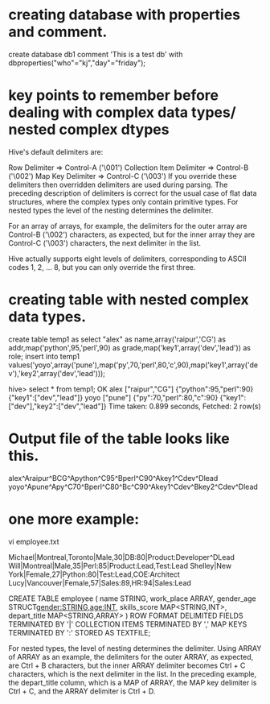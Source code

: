 # creating database with properties and comment.
create database db1
comment 'This is a test db'
with dbproperties("who"="kj","day"="friday");

# key points to remember before dealing with complex data types/ nested complex dtypes
Hive's default delimiters are:

Row Delimiter => Control-A ('\001')
Collection Item Delimiter => Control-B ('\002')
Map Key Delimiter => Control-C ('\003')
If you override these delimiters then overridden delimiters are used during parsing. The preceding description of delimiters is correct for the usual case of flat data structures, where the complex types only contain primitive types. For nested types the level of the nesting determines the delimiter.

For an array of arrays, for example, the delimiters for the outer array are Control-B ('\002') characters, as expected, but for the inner array they are Control-C ('\003') characters, the next delimiter in the list.

Hive actually supports eight levels of delimiters, corresponding to ASCII codes 1, 2, ... 8, but you can only override the first three.

# creating table with nested complex data types.
create table temp1 as select "alex" as name,array('raipur','CG') as addr,map('python',95,'perl',90) as grade,map('key1',array('dev','lead')) as role;
insert into temp1 values('yoyo',array('pune'),map('py',70,'perl',80,'c',90),map('key1',array('dev'),'key2',array('dev','lead')));

hive> select * from temp1;
OK
alex    ["raipur","CG"] {"python":95,"perl":90} {"key1":["dev","lead"]}
yoyo    ["pune"]        {"py":70,"perl":80,"c":90}   {"key1":["dev"],"key2":["dev","lead"]}
Time taken: 0.899 seconds, Fetched: 2 row(s)

# Output file of the table looks like this.
alex^Araipur^BCG^Apython^C95^Bperl^C90^Akey1^Cdev^Dlead
yoyo^Apune^Apy^C70^Bperl^C80^Bc^C90^Akey1^Cdev^Bkey2^Cdev^Dlead

# one more example:
vi employee.txt

Michael|Montreal,Toronto|Male,30|DB:80|Product:Developer^DLead
Will|Montreal|Male,35|Perl:85|Product:Lead,Test:Lead
Shelley|New York|Female,27|Python:80|Test:Lead,COE:Architect
Lucy|Vancouver|Female,57|Sales:89,HR:94|Sales:Lead

CREATE TABLE employee (
      name STRING,
      work_place ARRAY<STRING>,
      gender_age STRUCT<gender:STRING,age:INT>,
      skills_score MAP<STRING,INT>,
      depart_title MAP<STRING,ARRAY<STRING>>
      )
      ROW FORMAT DELIMITED
      FIELDS TERMINATED BY '|'
      COLLECTION ITEMS TERMINATED BY ','
      MAP KEYS TERMINATED BY ':'
      STORED AS TEXTFILE;
  
  For nested types, the level of nesting determines the delimiter. Using ARRAY of ARRAY as an example, the delimiters for the outer ARRAY, as expected, are Ctrl + B characters, but the inner ARRAY delimiter becomes Ctrl + C characters, which is the next delimiter in the list. In the preceding example, the depart_title column, which is a MAP of ARRAY, the MAP key delimiter is Ctrl + C, and the ARRAY delimiter is Ctrl + D.
  
